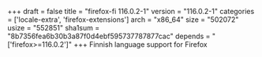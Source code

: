 +++
draft = false
title = "firefox-fi 116.0.2-1"
version = "116.0.2-1"
categories = ['locale-extra', 'firefox-extensions']
arch = "x86_64"
size = "502072"
usize = "552851"
sha1sum = "8b7356fea6b30b3a87f0d4ebf595737787877cac"
depends = "['firefox>=116.0.2']"
+++
Finnish language support for Firefox